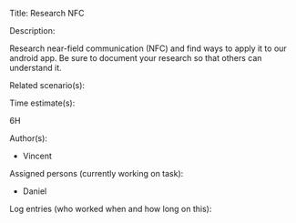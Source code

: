 Title: Research NFC

Description:

  Research near-field communication (NFC) and find ways to apply it
  to our android app. Be sure to document your research so that others
  can understand it.
  
Related scenario(s):


  
Time estimate(s):

  6H

Author(s):

  - Vincent

Assigned persons (currently working on task):

  - Daniel

Log entries (who worked when and how long on this):


